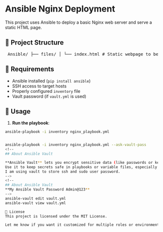 # Ansible Nginx Deployment

This project uses Ansible to deploy a basic Nginx web server and serve a static HTML page.

## 📁 Project Structure

<pre> Ansible/ ├── files/ │ └── index.html # Static webpage to be served ├── inventory # Ansible inventory file with target hosts ├── nginx_playbook.yml # Main playbook to install and configure Nginx └── vault.yml # Encrypted file containing secrets (Ansible Vault) </pre>

## 🔧 Requirements

- Ansible installed (`pip install ansible`)
- SSH access to target hosts
- Properly configured `inventory` file
- Vault password (if `vault.yml` is used)

## 🚀 Usage

1. **Run the playbook**:

```bash
ansible-playbook -i inventory nginx_playbook.yml


ansible-playbook -i inventory nginx_playbook.yml --ask-vault-pass
<!--
## About Ansible Vault

**Ansible Vault** lets you encrypt sensitive data (like passwords or keys) in your Ansible files.  
Use it to keep secrets safe in playbooks or variable files, especially when sharing code or using version control.
I am using vault to store ssh and sudo user password.
-->
<!--
## About Ansible Vault
**My Ansible Vault Password Admin@123**  
-->
ansible-vault edit vault.yml
ansible-vault view vault.yml

📄 License
This project is licensed under the MIT License.

Let me know if you want it customized for multiple roles or environments.

